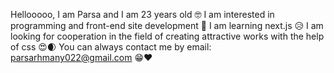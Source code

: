 Hellooooo, I am Parsa and I am 23 years old 🤓
I am interested in programming and front-end site development 👀
I am learning next.js 😥
I am looking for cooperation in the field of creating attractive works with the help of css 😍🌒
You can always contact me by email: parsarhmany022@gmail.com 😁❤

<!---
prsrh/prsrh is a ✨ special ✨ repository because its `README.md` (this file) appears on your GitHub profile.
You can click the Preview link to take a look at your changes.
--->

